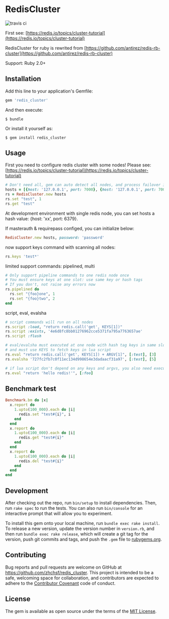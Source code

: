 # RedisCluster

![travis ci](https://travis-ci.org/zhchsf/redis_cluster.svg?branch=master)

First see: [https://redis.io/topics/cluster-tutorial](https://redis.io/topics/cluster-tutorial)

RedisCluster for ruby is rewrited from [https://github.com/antirez/redis-rb-cluster](https://github.com/antirez/redis-rb-cluster)

Support: Ruby 2.0+

## Installation

Add this line to your application's Gemfile:

```ruby
gem 'redis_cluster'
```

And then execute:

    $ bundle

Or install it yourself as:

    $ gem install redis_cluster

## Usage

First you need to configure redis cluster with some nodes! Please see: [https://redis.io/topics/cluster-tutorial](https://redis.io/topics/cluster-tutorial)

```ruby
# Don't need all, gem can auto detect all nodes, and process failover if some master nodes down
hosts = [{host: '127.0.0.1', port: 7000}, {host: '127.0.0.1', port: 7001}]
rs = RedisCluster.new hosts
rs.set "test", 1
rs.get "test"
```

At development environment with single redis node, you can set hosts a hash value: {host: 'xx', port: 6379}.

If masterauth & requirepass configed, you can initialize below:
```ruby
RedisCluster.new hosts, password: 'password'
```

now support keys command with scanning all nodes:
```ruby
rs.keys 'test*'
```

limited support commands: pipelined, multi
```ruby
# Only support pipeline commands to one redis node once
# You must ensure keys at one slot: use same key or hash tags
# If you don't, not raise any errors now
rs.pipelined do
  rs.set "{foo}one", 1
  rs.set "{foo}two", 2
end
```

script, eval, evalsha
```ruby
# script commands will run on all nodes
rs.script :load, "return redis.call('get', KEYS[1])"
rs.script :exists, '4e6d8fc8bb01276962cce5371fa795a7763657ae'
rs.script :flush

# eval/evalsha must executed at one node with hash tag keys in same slot
# and must use KEYS to fetch keys in lua script
rs.eval "return redis.call('get', KEYS[1]) + ARGV[1]", [:test], [3]
rs.evalsha '727fc2fb7c0f11ec134d998654e3dadaacf31a97', [:test], [5]

# if lua script don't depend on any keys and argvs, you also need execute with a key
rs.eval "return 'hello redis!'", [:foo]
```

## Benchmark test

```ruby
Benchmark.bm do |x|
  x.report do
    1.upto(100_000).each do |i|
      redis.set "test#{i}", i
    end
  end
  x.report do
    1.upto(100_000).each do |i|
      redis.get "test#{i}"
    end
  end
  x.report do
    1.upto(100_000).each do |i|
      redis.del "test#{i}"
    end
  end
end
```


## Development

After checking out the repo, run `bin/setup` to install dependencies. Then, run `rake spec` to run the tests. You can also run `bin/console` for an interactive prompt that will allow you to experiment.

To install this gem onto your local machine, run `bundle exec rake install`. To release a new version, update the version number in `version.rb`, and then run `bundle exec rake release`, which will create a git tag for the version, push git commits and tags, and push the `.gem` file to [rubygems.org](https://rubygems.org).

## Contributing

Bug reports and pull requests are welcome on GitHub at https://github.com/zhchsf/redis_cluster. This project is intended to be a safe, welcoming space for collaboration, and contributors are expected to adhere to the [Contributor Covenant](http://contributor-covenant.org) code of conduct.


## License

The gem is available as open source under the terms of the [MIT License](http://opensource.org/licenses/MIT).

